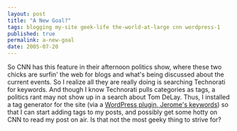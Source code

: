 ```yaml
---
layout: post
title: "A New Goal?"
tags: blogging my-site geek-life the-world-at-large cnn wordpress-1
published: true
permalink: a-new-goal
date: 2005-07-20
---
```


So CNN has this feature in their afternoon politics show, where these two chicks are surfin' the web for blogs and what's being discussed about the current events.  So I realize all they are really doing is searching Technorati for keywords. And though I know Technorati pulls categories as tags, a politics rant may not show up in a search about Tom DeLay.  Thus, I installed a tag generator for the site (via a <a href="http://vapourtrails.ca/wp-keywords">WordPress plugin, Jerome's keywords</a>) so that I can start adding tags to my posts, and possibly get some hotty on CNN to read my post on air.  Is that not the most geeky thing to strive for?
